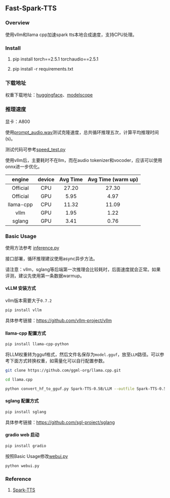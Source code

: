Fast-Spark-TTS
---

### Overview

使用vllm和llama cpp加速spark tts本地合成速度，支持CPU处理。

### Install

1. pip install torch==2.5.1 torchaudio==2.5.1

2. pip install -r requirements.txt

### 下载地址

权重下载地址：[huggingface](https://huggingface.co/SparkAudio/Spark-TTS-0.5B)、[modelscope](https://modelscope.cn/models/SparkAudio/Spark-TTS-0.5B)

### 推理速度

显卡：A800

使用[prompt_audio.wav](example/prompt_audio.wav)测试克隆速度，总共循环推理五次，计算平均推理时间 (s)。

测试代码可参考[speed_test.py](speed_test.py)

使用vllm后，主要耗时不在llm，而在audio tokenizer和vocoder，应该可以使用onnx进一步优化。

|  engine   | device | Avg Time | 	Avg Time (warm up) |
|:---------:|:------:|:--------:|:-------------------:|
| Official  |  CPU   |  27.20   |        27.30        |
| Official  |  GPU   |   5.95   |        4.97         |
| llama-cpp |  CPU   |  11.32   |        11.09        |
|   vllm    |  GPU   |   1.95   |        1.22         |
|  sglang   |  GPU   |   3.41   |        0.76         |

### Basic Usage

使用方法参考 [inference.py](inference.py)

接口部署，循环推理建议使用async异步方法。

请注意：vllm，sglang等后端第一次推理会比较耗时，后面速度就会正常。如果评测，建议先使用第一条数据warmup。

#### vLLM 安装方式

vllm版本需要大于`0.7.2`
```bash
pip install vllm
```

具体参考链接：https://github.com/vllm-project/vllm

#### llama-cpp 配置方式

```bash
pip install llama-cpp-python
```

将LLM权重转为gguf格式，然后文件名保存为`model.gguf`，放至`LLM`路径。可以参考下面方式转换权重，如需量化可以自行配置参数。

```bash
git clone https://github.com/ggml-org/llama.cpp.git

cd llama.cpp

python convert_hf_to_gguf.py Spark-TTS-0.5B/LLM --outfile Spark-TTS-0.5B/LLM/model.gguf
```

#### sglang 配置方式

```bash
pip install sglang
```

具体参考链接：https://github.com/sgl-project/sglang

#### gradio web 启动

```bash
pip install gradio
```

按照Basic Usage修改[webui.py](webui.py)

```bash
python webui.py
```

### Reference

1. [Spark-TTS](https://github.com/SparkAudio/Spark-TTS)